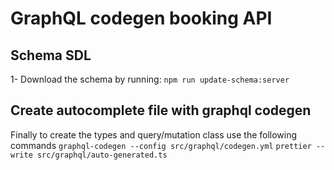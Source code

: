 # GraphQL codegen booking API

## Schema SDL
1- Download the schema by running:
`npm run update-schema:server`


## Create autocomplete file with graphql codegen
Finally to create the types and query/mutation class use the following commands
`graphql-codegen --config src/graphql/codegen.yml`
`prettier --write src/graphql/auto-generated.ts`
